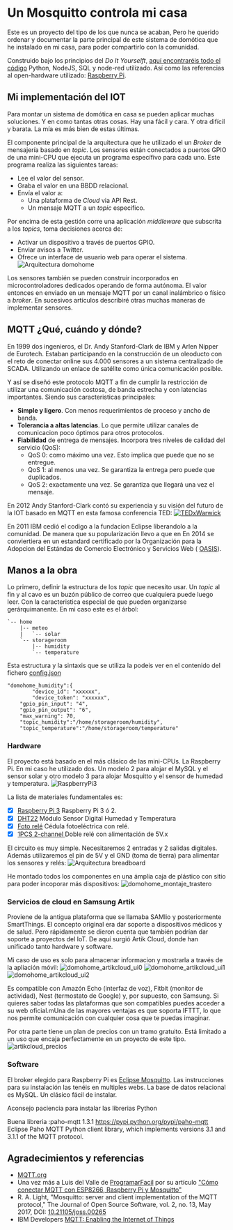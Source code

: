 # Un Mosquitto controla mi casa
Este es un proyecto del tipo de los que nunca se acaban, Pero he querido ordenar y documentar la parte principal de este sistema de domótica que he instalado en mi casa, para poder compartirlo con la comunidad. 

Construido bajo los principios del _Do It Yourselft_, [aquí encontraréis todo el código](https://github.com/McOrts/domohome) Python, NodeJS, SQL y node-red utilizado. Así como las referencias al open-hardware utilizado: [Raspberry Pi](https://www.raspberrypi.org).

## Mi implementación del IOT

Para montar un sistema de domótica en casa se pueden aplicar muchas soluciones. Y en como tantas otras cosas. Hay una fácil y cara. Y otra difícil y barata. La mía es más bien de estas últimas.

El componente principal de la arquitectura que he utilizado el un _Broker_ de mensajería basado en _topic_. Los sensores están conectados a puertos GPIO de una mini-CPU que ejecuta un programa específivo para cada uno. Este programa realiza las siguientes tareas:
- Lee el valor del sensor. 
- Graba el valor en una BBDD relacional.
- Envía el valor a:
	- Una plataforma de _Cloud_ via API Rest.
	- Un mensaje MQTT a un _topic_ especifico.

Por encima de esta gestión corre una aplicación _middleware_ que subscrita a los _topics_, toma decisiones acerca de:
- Activar un dispositivo a través de puertos GPIO.
- Enviar avisos a Twitter.
- Ofrece un interface de usuario web para operar el sistema.
![Arquitectura domohome](https://github.com/McOrts/domohome/blob/master/images/domohome_arquitectura.jpg?raw=true)

Los sensores también se pueden construir incorporados en microcontroladores dedicados operando de forma autónoma. El valor entonces en enviado en un mensaje MQTT por un canal inalámbrico o físico a _broker_. En sucesivos artículos describiré otras muchas maneras de implementar sensores. 

## MQTT ¿Qué, cuándo y dónde?

En 1999 dos ingenieros, el Dr. Andy Stanford-Clark de IBM y Arlen Nipper de Eurotech. Estaban participando en la construcción de un oleoducto con el reto de conectar online sus 4.000 sensores a un sistema centralizado de SCADA. Utilizando un enlace de satélite como única comunicación posible.

Y así se diseñó este protocolo MQTT a fin de cumplir la restricción de utilizar una comunicación costosa, de banda estrecha y con latencias importantes. Siendo sus caracteristicas principales:
- __Simple y ligero__. Con menos requerimientos de proceso y ancho de banda.
- __Tolerancia a altas latencias__. Lo que permite utilizar canales de comunicacion poco óptimos para otros protocolos.
- __Fiabilidad__ de entrega de mensajes. Incorpora tres niveles de calidad del servicio (QoS):
	- QoS 0: como máximo una vez. Esto implica que puede que no se entregue.
	- QoS 1: al menos una vez. Se garantiza la entrega pero puede que duplicados.
	- QoS 2: exactamente una vez. Se garantiza que llegará una vez el mensaje.

En 2012 Andy Stanford-Clark contó su experiencia y su visión del futuro de la IOT basado en MQTT en esta famosa conferencia TED:
[![TEDxWarwick](https://github.com/McOrts/domohome/blob/master/images/TedTalk_Andy_2012.png?raw=true)](https://youtu.be/s9nrm8q5eGg)

En 2011 IBM cedió el codigo a la fundacion Eclipse liberandolo a la comunidad. De manera que su popularización llevo a que en En 2014 se conviertiera en un estandard certificado por la Organización para la Adopcion del Estándas de Comercio Electrónico y Servicios Web ( [OASIS](https://www.oasis-open.org/news/announcements/mqtt-version-3-1-1-becomes-an-oasis-standard)).
 
## Manos a la obra 

Lo primero, definir la estructura de los _topic_ que necesito usar. Un _topic_ al fin y al cavo es un buzón público de correo que cualquiera puede luego leer. Con la caracteristica especial de que pueden organizarse gerárquimanente. En mi caso este es el árbol:
```
`-- home
    |-- meteo
    |   `-- solar
    `-- storageroom
        |-- humidity
        `-- temperature
```
Esta estructura y la sintaxis que se utiliza la podeis ver en el contenido del fichero [config.json](https://github.com/McOrts/domohome/blob/master/config.json?raw=true)
```
"domohome_humidity":{
    	"device_id": "xxxxxx",
    	"device_token": "xxxxxx",
	"gpio_pin_input": "4",
	"gpio_pin_output": "6",
	"max_warning": 70,
	"topic_humidity":"/home/storageroom/humidity",
	"topic_temperature":"/home/storageroom/temperature"
```
### Hardware 
El proyecto está basado en el más clásico de las mini-CPUs. La Raspberry Pi. En mi caso he utilizado dos. Un modelo 2 para alojar el MySQL y el sensor solar y otro modelo 3 para alojar Mosquitto y el sensor de humedad y temperatura.
![RaspberryPi3](https://github.com/McOrts/domohome/blob/master/images/RaspberryPI3_board.jpg?raw=true)

La lista de materiales fundamentales es:
- [x] [Raspberry Pi 3](http://amzn.eu/7BqTe0q) Raspberry Pi 3 ó 2. 
- [x] [DHT22](http://amzn.eu/4mbH6zL) Módulo Sensor Digital Humedad y Temperatura
- [x] [Foto relé](https://www.aliexpress.com/item/Photodiode-module-detection-relay-module-combo-light-switch-light-photo-sensors/32336123938.html?spm=2114.search0104.3.14.515a35857d96cl&ws_ab_test=searchweb0_0,searchweb201602_1_10152_10065_10151_10344_10068_10342_10547_10343_10340_5722611_10341_10548_10698_10697_10696_5722911_5722811_10084_5722711_10083_10618_10307_10301_10303_5711211_10059_10184_308_100031_10103_441_10624_10623_10622_10621_10620_5711311_5722511,searchweb201603_32,ppcSwitch_7&algo_expid=57cc01a8-193e-436b-a32c-27b788d6b4c9-2&algo_pvid=57cc01a8-193e-436b-a32c-27b788d6b4c9&priceBeautifyAB=0) Cédula fotoeléctrica con relé.
- [x] [1PCS 2-channel ](https://www.aliexpress.com/item/2-channel-New-2-channel-relay-module-relay-expansion-board-5V-low-level-triggered-2-way/32713335353.html?spm=2114.search0104.3.15.51e14447CtkJO7&ws_ab_test=searchweb0_0,searchweb201602_1_10152_10065_10151_10344_10068_10342_10547_10343_10340_5722611_10341_10548_10698_10697_10696_5722911_5722811_10084_5722711_10083_10618_10307_10301_10303_5711211_10059_10184_308_100031_10103_441_10624_10623_10622_10621_10620_5711311_5722511-10620,searchweb201603_32,ppcSwitch_7&algo_expid=64447ff7-30cf-426d-a35e-27cfc1e18d9c-2&algo_pvid=64447ff7-30cf-426d-a35e-27cfc1e18d9c&priceBeautifyAB=0) Doble relé con alimentación de 5V.x

El circuito es muy simple. Necesitaremos 2 entradas y 2 salidas digitales. Además utilizaremos el pin de 5V y el GND (toma de tierra) para alimentar los sensores y relés:
![Arquitectura breadboard](https://github.com/McOrts/domohome/blob/master/images/domohome_v1_breadboard.png?raw=true)

He montado todos los componentes en una ámplia caja de plástico con sitio para poder incoporar más dispositivos:
![domohome_montaje_trastero](https://github.com/McOrts/domohome/blob/master/images/domohome_montaje_trastero.JPG?raw=true)

### Servicios de cloud en Samsung Artik
Proviene de la antigua plataforma que se llamaba SAMlio y posteriormente SmartThings. El concepto original era dar soporte a dispositivos médicos y de salud. Pero rápidamente se dieron cuenta que también podrían dar soporte a proyectos del IoT. De aquí surgió Artik Cloud, donde han unificado tanto hardware y software.

Mi caso de uso es solo para almacenar informacion y mostrarla a través de la apliación móvil:
![domohome_artikcloud_ui0](https://github.com/McOrts/domohome/blob/master/images/domohome_artikcloud_ui0.PNG?raw=true)
![domohome_artikcloud_ui1](https://github.com/McOrts/domohome/blob/master/images/domohome_artikcloud_ui1.PNG?raw=true)
![domohome_artikcloud_ui2](https://github.com/McOrts/domohome/blob/master/images/domohome_artikcloud_ui2.PNG?raw=true)

Es compatible con Amazón Echo (interfaz de voz), Fitbit (monitor de actividad), Nest (termostato de Google) y, por supuesto, con Samsung. Si quieres saber todas las plataformas que son compatibles puedes acceder a su web oficial.mUna de las mayores ventajas es que soporta IFTTT, lo que nos permite comunicación con cualquier cosa que te puedas imaginar.

Por otra parte tiene un plan de precios con un tramo gratuito. Está limitado a un uso que encaja perfectamente en un proyecto de este tipo.
![artikcloud_precios](https://github.com/McOrts/domohome/blob/master/images/tabla-precios-artik-cloud.PNG?raw=true)

### Software
El broker elegido para Raspberry Pi es [Eclipse Mosquitto](https://mosquitto.org). Las instrucciones para su instalación las tenéis en multiples webs. La base de datos relacional es MySQL. Un clásico fácil de instalar. 

Aconsejo paciencia para instalar las librerias Python 



Buena libreria :paho-mqtt 1.3.1
https://pypi.python.org/pypi/paho-mqtt
Eclipse Paho MQTT Python client library, which implements versions 3.1 and 3.1.1 of the MQTT protocol.

## Agradecimientos y referencias
- [MQTT.org](http://mqtt.org)
- Una vez más a Luis del Valle de [ProgramarFacil](https://programarfacil.com) por su artículo ["Cómo conectar MQTT con ESP8266, Raspberry Pi y Mosquitto"](https://programarfacil.com/esp8266/mqtt-esp8266-raspberry-pi/)
- R. A. Light, "Mosquitto: server and client implementation of the MQTT protocol," The Journal of Open Source Software, vol. 2, no. 13, May 2017, DOI: [10.21105/joss.00265](http://dx.doi.org/10.21105/joss.00265)
- IBM Developers [MQTT: Enabling the Internet of Things](https://developer.ibm.com/messaging/2013/04/26/mqtt-enabling-internet-things/)
